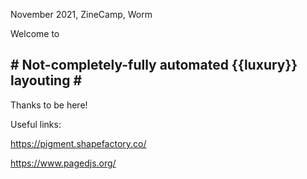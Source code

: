 November 2021, ZineCamp, Worm

Welcome to 
## # Not-completely-fully automated {{luxury}} layouting # ##

Thanks to be here!


Useful links:

https://pigment.shapefactory.co/

https://www.pagedjs.org/

